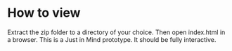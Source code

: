# How to view

Extract the zip folder to a directory of your choice. Then open index.html in a browser.
This is a Just in Mind prototype. It should be fully interactive.
